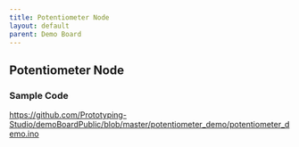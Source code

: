 ```yaml
---
title: Potentiometer Node
layout: default
parent: Demo Board
---
```

## Potentiometer Node

### Sample Code
<https://github.com/Prototyping-Studio/demoBoardPublic/blob/master/potentiometer_demo/potentiometer_demo.ino>
